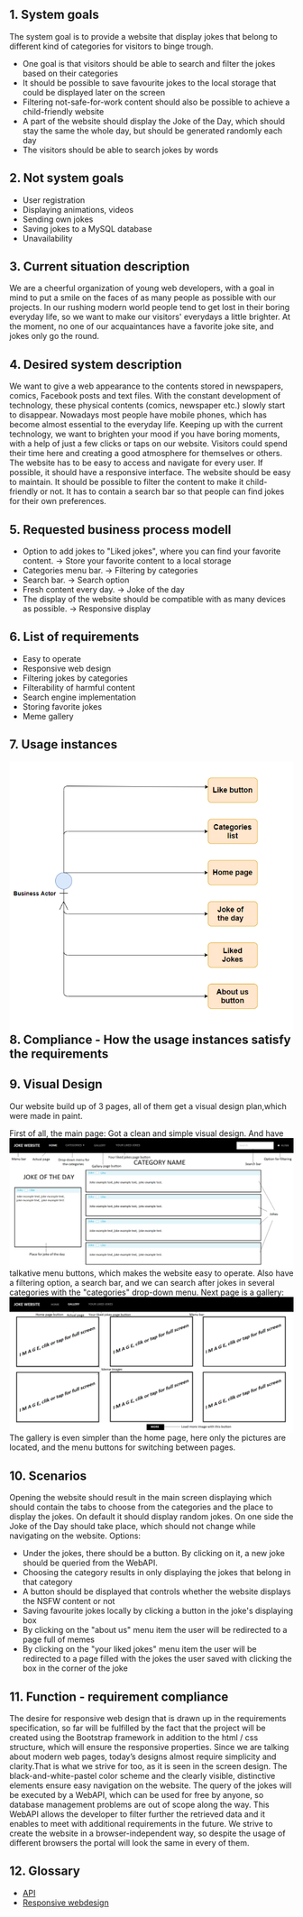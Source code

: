 ## 1. System goals
The system goal is to provide a website that display jokes that belong to different kind of categories for visitors to binge trough.
* One goal is that visitors should be able to search and filter the jokes based on their categories
* It should be possible to save favourite jokes to the local storage that could be displayed later on the screen
* Filtering not-safe-for-work content should also be possible to achieve a child-friendly website
* A part of the website should display the Joke of the Day, which should stay the same the whole day, but should be generated randomly each day
* The visitors should be able to search jokes by words

## 2. Not system goals
* User registration
* Displaying animations, videos 
* Sending own jokes
* Saving jokes to a MySQL database
* Unavailability

## 3. Current situation description
We are a cheerful organization of young web developers, with a goal in mind to put a smile on the faces of as many people as possible with our projects. In our rushing modern world people tend to get lost in their boring everyday life, so we want to make our visitors' everydays a little brighter. At the moment, no one of our acquaintances have a favorite joke site, and jokes only go the round. 

## 4. Desired system description
We want to give a web appearance to the contents stored in newspapers, comics, Facebook posts and text files. With the constant development of technology, these physical contents (comics, newspaper etc.) slowly start to disappear. Nowadays most people have mobile phones, which has become almost essential to the everyday life. Keeping up with the current technology, we want to brighten your mood if you have boring moments, with a help of just a few clicks or taps on our website. Visitors could spend their time here and creating a good atmosphere for themselves or others. The website has to be easy to access and navigate for every user. If possible, it should have a responsive interface. The website should be easy to maintain. It should be possible to filter the content to make it child-friendly or not. It has to contain a search bar so that people can find jokes for their own preferences.

## 5. Requested business process modell
* Option to add jokes to "Liked jokes", where you can find your favorite content. → Store your favorite content to a local storage
* Categories menu bar. → Filtering by categories
* Search bar. → Search option
* Fresh content every day. → Joke of the day
* The display of the website should be compatible with as many devices as possible. → Responsive display 

## 6. List of requirements
*   Easy to operate
*   Responsive web design
*   Filtering jokes by categories
*   Filterability of harmful content
*   Search engine implementation
*   Storing favorite jokes
*   Meme gallery
## 7. Usage instances
<img src="img/Usage Instances.png"
     alt="Usage Instances UML"
     style="float: left; margin-right: 10px;" />

## 8. Compliance - How the usage instances satisfy the requirements


## 9. Visual Design
Our website build up of 3 pages, all of them get a visual design plan,which were made in paint. 

First of all, the main page:
<img src="img/home page.png"
     alt="Visual design for home page"
     style="float: left; margin-right: 10px;" />
Got a clean and simple visual design. And have talkative menu buttons, which makes the website easy to operate. Also have a filtering option, a search bar, and we can search after jokes in several categories with the "categories" drop-down menu.
Next page is a gallery:
<img src="img/gallery.png"
     alt="Visual design for gallery"
     style="float: left; margin-right: 10px;" />     
The gallery is even simpler than the home page, here only the pictures are located, and the menu buttons for switching between pages.
## 10. Scenarios
Opening the website should result in the main screen displaying which should contain the tabs to choose from the categories and the place to display the jokes. On default it should display random jokes. On one side the Joke of the Day should take place, which should not change while navigating on the website.
Options:
* Under the jokes, there should be a button. By clicking on it, a new joke should be queried from the WebAPI.
* Choosing the category results in only displaying the jokes that belong in that category
* A button should be displayed that controls whether the website displays the NSFW content or not
* Saving favourite jokes locally by clicking a button in the joke's displaying box
* By clicking on the "about us" menu item the user will be redirected to a page full of memes
* By clicking on the "your liked jokes" menu item the user will be redirected to a page filled with the jokes the user saved with clicking the box in the corner of the joke

## 11. Function - requirement compliance
The desire for responsive web design that is drawn up in the requirements specification, so far will be fulfilled by the fact that the project will be created using the Bootstrap framework in addition to the html / css structure, which will ensure the responsive properties. Since we are talking about modern web pages, today’s designs almost require simplicity and clarity.That is what we strive for too, as it is seen in the screen design. The black-and-white-pastel color scheme and the clearly visible, distinctive elements ensure easy navigation on the website. The query of the jokes will be executed by a WebAPI, which can be used for free by anyone, so database management problems are out of scope along the way. This WebAPI allows the developer to filter further the retrieved data and it enables to meet with additional requirements in the future. We strive to create the website in a browser-independent way, so despite the usage of different browsers the portal will look the same in every of them.

## 12. Glossary
* [API](https://en.wikipedia.org/wiki/Web_API)
* [Responsive webdesign](https://en.wikipedia.org/wiki/Responsive_web_design)